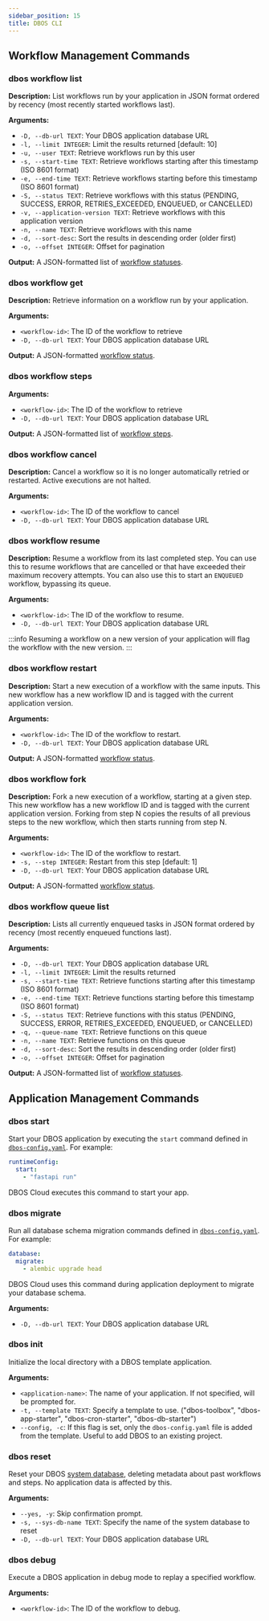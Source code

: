 ```yaml
---
sidebar_position: 15
title: DBOS CLI
---
```


## Workflow Management Commands

### dbos workflow list

**Description:**
List workflows run by your application in JSON format ordered by recency (most recently started workflows last).

**Arguments:**
* `-D, --db-url TEXT`: Your DBOS application database URL
* `-l, --limit INTEGER`: Limit the results returned  [default: 10]
* `-u, --user TEXT`: Retrieve workflows run by this user
* `-s, --start-time TEXT`: Retrieve workflows starting after this timestamp (ISO 8601 format)
* `-e, --end-time TEXT`: Retrieve workflows starting before this timestamp (ISO 8601 format)
* `-S, --status TEXT`: Retrieve workflows with this status (PENDING, SUCCESS, ERROR, RETRIES_EXCEEDED, ENQUEUED, or CANCELLED)
* `-v, --application-version TEXT`: Retrieve workflows with this application version
* `-n, --name TEXT`: Retrieve workflows with this name
* `-d, --sort-desc`: Sort the results in descending order (older first)
* `-o, --offset INTEGER`: Offset for pagination

**Output:**
A JSON-formatted list of [workflow statuses](./contexts#workflow-status).

### dbos workflow get

**Description:**
Retrieve information on a workflow run by your application.

**Arguments:**
- `<workflow-id>`: The ID of the workflow to retrieve
- `-D, --db-url TEXT`: Your DBOS application database URL

**Output:**
A JSON-formatted [workflow status](./contexts#workflow-status).

### dbos workflow steps

**Arguments:**
- `<workflow-id>`: The ID of the workflow to retrieve
- `-D, --db-url TEXT`: Your DBOS application database URL

**Output:**
A JSON-formatted list of [workflow steps](./contexts#list_workflow_steps).

### dbos workflow cancel

**Description:**
 Cancel a workflow so it is no longer automatically retried or restarted. Active executions are not halted.

**Arguments:**
- `<workflow-id>`: The ID of the workflow to cancel
- `-D, --db-url TEXT`: Your DBOS application database URL

### dbos workflow resume

**Description:**
Resume a workflow from its last completed step.
You can use this to resume workflows that are cancelled or that have exceeded their maximum recovery attempts.
You can also use this to start an `ENQUEUED` workflow, bypassing its queue.

**Arguments:**
- `<workflow-id>`: The ID of the workflow to resume.
- `-D, --db-url TEXT`: Your DBOS application database URL

:::info
Resuming a workflow on a new version of your application will flag the workflow with the new version.
:::

### dbos workflow restart

**Description:**
Start a new execution of a workflow with the same inputs.
This new workflow has a new workflow ID and is tagged with the current application version.

**Arguments:**
- `<workflow-id>`: The ID of the workflow to restart.
- `-D, --db-url TEXT`: Your DBOS application database URL

**Output:**
A JSON-formatted [workflow status](./contexts#workflow-status).

### dbos workflow fork

**Description:**
Fork a new execution of a workflow, starting at a given step.
This new workflow has a new workflow ID and is tagged with the current application version.
Forking from step N copies the results of all previous steps to the new workflow, which then starts running from step N.

**Arguments:**
* `<workflow-id>`: The ID of the workflow to restart.
* `-s, --step INTEGER`: Restart from this step [default: 1]
* `-D, --db-url TEXT`: Your DBOS application database URL

**Output:**
A JSON-formatted [workflow status](./contexts#workflow-status).

### dbos workflow queue list

**Description:**
Lists all currently enqueued tasks in JSON format ordered by recency (most recently enqueued functions last).

**Arguments:**
* `-D, --db-url TEXT`: Your DBOS application database URL
* `-l, --limit INTEGER`: Limit the results returned
* `-s, --start-time TEXT`: Retrieve functions starting after this timestamp (ISO 8601 format)
* `-e, --end-time TEXT`: Retrieve functions starting before this timestamp (ISO 8601 format)
* `-S, --status TEXT`: Retrieve functions with this status (PENDING, SUCCESS, ERROR, RETRIES_EXCEEDED, ENQUEUED, or CANCELLED)
* `-q, --queue-name TEXT`: Retrieve functions on this queue
* `-n, --name TEXT`: Retrieve functions on this queue
* `-d, --sort-desc`: Sort the results in descending order (older first)
* `-o, --offset INTEGER`: Offset for pagination

**Output:**
A JSON-formatted list of [workflow statuses](./contexts#workflow-status).

## Application Management Commands

### dbos start

Start your DBOS application by executing the `start` command defined in [`dbos-config.yaml`](./configuration.md#runtime-section).
For example:

```yaml
runtimeConfig:
  start:
    - "fastapi run"
```

DBOS Cloud executes this command to start your app.

### dbos migrate

Run all database schema migration commands defined in [`dbos-config.yaml`](./configuration.md#database-section).
For example:

```yaml
database:
  migrate:
    - alembic upgrade head
```

DBOS Cloud uses this command during application deployment to migrate your database schema.

**Arguments:**
* `-D, --db-url TEXT`: Your DBOS application database URL

### dbos init

Initialize the local directory with a DBOS template application.

**Arguments:**
- `<application-name>`: The name of your application. If not specified, will be prompted for.
- `-t, --template TEXT`: Specify a template to use. ("dbos-toolbox", "dbos-app-starter", "dbos-cron-starter", "dbos-db-starter")
- `--config, -c`: If this flag is set, only the `dbos-config.yaml` file is added from the template. Useful to add DBOS to an existing project.

### dbos reset

Reset your DBOS [system database](../../explanations/system-tables.md), deleting metadata about past workflows and steps.
No application data is affected by this.

**Arguments:**
* `--yes, -y`: Skip confirmation prompt.
* `-s, --sys-db-name TEXT`: Specify the name of the system database to reset
* `-D, --db-url TEXT`: Your DBOS application database URL

### dbos debug

Execute a DBOS application in debug mode to replay a specified workflow.

**Arguments:**
- `<workflow-id>`: The ID of the workflow to debug.
